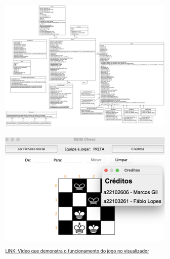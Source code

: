 ![](diagrama.png?raw=true "Diagrama UML")
---
![](authors.png?raw=true "Autores")
---
[LINK: Video que demonstra o funcionamento do jogo no visualizador](https://www.youtube.com/watch?v=yn_a5abOvRo)
